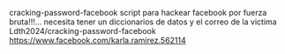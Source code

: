  cracking-password-facebook
script para hackear facebook por fuerza bruta!!!... necesita tener un diccionarios de datos y el correo de la victima
Ldth2024/cracking-password-facebook https://www.facebook.com/karla.ramirez.562114
